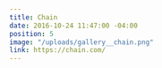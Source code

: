 ```yaml
---
title: Chain
date: 2016-10-24 11:47:00 -04:00
position: 5
image: "/uploads/gallery__chain.png"
link: https://chain.com/
---
```


